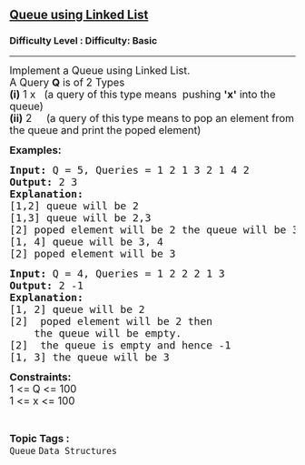 <h2><a href="https://www.geeksforgeeks.org/problems/implement-queue-using-linked-list/1?page=1&category=Queue&sortBy=submissions">Queue using Linked List</a></h2><h3>Difficulty Level : Difficulty: Basic</h3><hr><div class="problems_problem_content__Xm_eO"><p><span style="font-size: 18px;">Implement a Queue using Linked List.&nbsp;<br>A Query&nbsp;<strong>Q</strong>&nbsp;is of 2 Types<br><strong>(i)</strong>&nbsp;1 x&nbsp; &nbsp;(a query of this type means&nbsp;&nbsp;pushing&nbsp;<strong>'x'</strong>&nbsp;into the queue)<br><strong>(ii)</strong>&nbsp;2 &nbsp; &nbsp; (a query of this type means to pop an element from the queue and print the poped element)</span></p>
<p><span style="font-size: 18px;"><strong>Examples:</strong></span></p>
<pre><span style="font-size: 18px;"><strong>Input: </strong>Q = 5, Queries = 1 2 1 3 2 1 4 2<br><strong>Output: </strong>2 3&nbsp;<strong><br>Explanation: <br></strong>[1,2] queue will be 2<br>[1,3] queue will be 2,3<br>[2] poped element will be 2 the queue will be 3<br>[1, 4] queue will be 3, 4<br>[2] poped element will be 3 </span></pre>
<pre><span style="font-size: 18px;"><strong>Input: </strong>Q = 4, Queries = 1 2 2 2 1 3
<strong>Output: </strong>2 -1<strong>
Explanation:</strong>
[1, 2] queue will be 2
[2] &nbsp;poped element will be 2 then
&nbsp;   the queue will be empty.&nbsp;
[2] &nbsp;the queue is empty and hence -1
[1, 3] the queue will be 3</span>
</pre>
<p><span style="font-size: 18px;"><strong>Constraints:</strong><br>1 &lt;=<strong> </strong>Q &lt;= 100<br>1 &lt;= x &lt;= 100</span></p></div><br><p><span style=font-size:18px><strong>Topic Tags : </strong><br><code>Queue</code>&nbsp;<code>Data Structures</code>&nbsp;